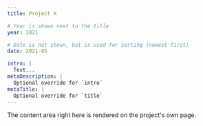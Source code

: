 ```yaml
---
title: Project X

# Year is shown next to the title
year: 2021

# Date is not shown, but is used for sorting (newest first)
date: 2021-05

intro: |
  Text...
metaDescription: |
  Optional override for `intro`
metaTitle: |
  Optional override for `title`
---
```


The content area right here
is rendered on the project's own page.
